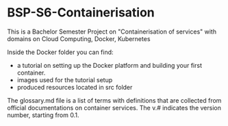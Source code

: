 # BSP-S6-Containerisation
This is a Bachelor Semester Project on "Containerisation of services" with domains on Cloud Computing, Docker, Kubernetes

Inside the Docker folder you can find:
- a tutorial on setting up the Docker platform and building your first container. 
- images used for the tutorial setup
- produced resources located in src folder

The glossary.md file is a list of terms with definitions that are collected from official documentations on container services. The v.# indicates the version number, starting from 0.1.

